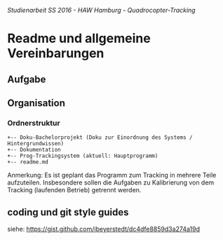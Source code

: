 *Studienarbeit SS 2016 - HAW Hamburg - Quadrocopter-Tracking*
# Readme und allgemeine Vereinbarungen

## Aufgabe


## Organisation

### Ordnerstruktur
```
+-- Doku-Bachelorprojekt (Doku zur Einordnung des Systems / Hintergrundwissen)
+-- Dokumentation
+-- Prog-Trackingsystem (aktuell: Hauptprogramm)
+-- readme.md
```

Anmerkung: Es ist geplant das Programm zum Tracking in mehrere Teile aufzuteilen. Insbesondere sollen die Aufgaben zu Kalibrierung von dem Tracking (laufenden Betrieb) getrennt werden.

## coding und git style guides
siehe: <https://gist.github.com/jbeyerstedt/dc4dfe8859d3a274a19d>
